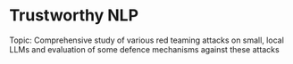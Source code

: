 # Trustworthy NLP
Topic: Comprehensive study of various red teaming attacks on small, local LLMs and evaluation of some defence mechanisms against these attacks

